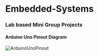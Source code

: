 # Embedded-Systems
### Lab based Mini Group Projects

#### Arduino Uno Pinout Diagram
![ArduinoUnoPinout](https://user-images.githubusercontent.com/59219626/116715128-0707d400-a9f4-11eb-8fa3-01915f02c123.png)
